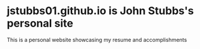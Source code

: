 # jstubbs01.github.io is John Stubbs's personal site

This is a personal website showcasing my resume and accomplishments
